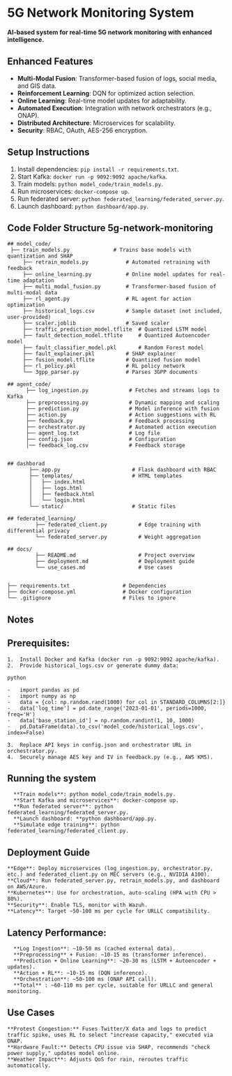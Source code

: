 # 5G Network Monitoring System

**AI-based system for real-time 5G network monitoring with enhanced intelligence.**

## Enhanced Features

- **Multi-Modal Fusion**: Transformer-based fusion of logs, social media, and GIS data.
- **Reinforcement Learning**: DQN for optimized action selection.
- **Online Learning**: Real-time model updates for adaptability.
- **Automated Execution**: Integration with network orchestrators (e.g., ONAP).
- **Distributed Architecture**: Microservices for scalability.
- **Security**: RBAC, OAuth, AES-256 encryption.

## Setup Instructions

1. Install dependencies: `pip install -r requirements.txt`.
2. Start Kafka: `docker run -p 9092:9092 apache/kafka`.
3. Train models: `python model_code/train_models.py`.
4. Run microservices: `docker-compose up`.
5. Run federated server: `python federated_learning/federated_server.py`.
6. Launch dashboard: `python dashboard/app.py`.

## Code Folder Structure 5g-network-monitoring

	## model_code/
	 ├── train_models.py              # Trains base models with quantization and SHAP
         ├── retrain_models.py            # Automated retraining with feedback
         ├── online_learning.py           # Online model updates for real-time adaptation
         ├── multi_modal_fusion.py        # Transformer-based fusion of multi-modal data
         ├── rl_agent.py                  # RL agent for action optimization
         ├── historical_logs.csv          # Sample dataset (not included, user-provided)
         ├── scaler.joblib                # Saved scaler
         ├── traffic_prediction_model.tflite  # Quantized LSTM model
         ├── fault_detection_model.tflite     # Quantized Autoencoder model
         ├── fault_classifier_model.pkl       # Random Forest model
         ├── fault_explainer.pkl          # SHAP explainer
         ├── fusion_model.tflite          # Quantized fusion model
         ├── rl_policy.pkl                # RL policy network
         └── 3gpp_parser.py               # Parses 3GPP documents
      
	## agent_code/
          ├── log_ingestion.py             # Fetches and streams logs to Kafka
          ├── preprocessing.py             # Dynamic mapping and scaling
          ├── prediction.py                # Model inference with fusion
          ├── action.py                    # Action suggestions with RL
          ├── feedback.py                  # Feedback processing
          ├── orchestrator.py              # Automated action execution
          ├── agent_log.txt                # Log file
          ├── config.json                  # Configuration
          │── feedback_log.csv             # Feedback storage


	## dashborad
           ├── app.py                       # Flask dashboard with RBAC
           ├── templates/                   # HTML templates
           │   ├── index.html
           │   ├── logs.html
           │   ├── feedback.html
           │   └── login.html
           └── static/                      # Static files

	## federated_learning/
			 ├── federated_client.py          # Edge training with differential privacy
			 └── federated_server.py          # Weight aggregation

	## docs/
             ├── README.md                    # Project overview
             ├── deployment.md                # Deployment guide
             └── use_cases.md                 # Use cases


    ├── requirements.txt                 # Dependencies
    ├── docker-compose.yml               # Docker configuration
    └── .gitignore                       # Files to ignore


## Notes
## Prerequisites:
    1.	Install Docker and Kafka (docker run -p 9092:9092 apache/kafka).  
    2.	Provide historical_logs.csv or generate dummy data:

    python

    -	import pandas as pd
    -	import numpy as np
    -	data = {col: np.random.rand(1000) for col in STANDARD_COLUMNS[2:]}
    -	data['log_time'] = pd.date_range('2023-01-01', periods=1000, freq='H')
    -	data['base_station_id'] = np.random.randint(1, 10, 1000)
    -	pd.DataFrame(data).to_csv('model_code/historical_logs.csv', index=False)

    3.	Replace API keys in config.json and orchestrator URL in orchestrator.py.  
    4.	Securely manage AES key and IV in feedback.py (e.g., AWS KMS).

## Running the system
      
      **Train models**: python model_code/train_models.py.  
      **Start Kafka and microservices**: docker-compose up.  
      **Run federated server**: python federated_learning/federated_server.py.  
      **Launch dashboard: **python dashboard/app.py.  
      **Simulate edge training**: python federated_learning/federated_client.py.

## Deployment Guide
	**Edge**: Deploy microservices (log_ingestion.py, orchestrator.py, etc.) and federated_client.py on MEC servers (e.g., NVIDIA A100).
	**Cloud**: Run federated_server.py, retrain_models.py, and dashboard on AWS/Azure.
	**Kubernetes**: Use for orchestration, auto-scaling (HPA with CPU > 80%).
	**Security**: Enable TLS, monitor with Wazuh.
	**Latency**: Target ~50-100 ms per cycle for URLLC compatibility.

## Latency Performance:

      **Log Ingestion**: ~10-50 ms (cached external data).  
      **Preprocessing** + Fusion: ~10-15 ms (transformer inference).  
      **Prediction + Online Learning**: ~20-30 ms (LSTM + Autoencoder + updates).  
      **Action + RL**: ~10-15 ms (DQN inference).  
      **Orchestration**: ~50-100 ms (ONAP API call).  
      **Total** : ~60-110 ms per cycle, suitable for URLLC and general monitoring.

## Use Cases

 	**Protest Congestion:** Fuses Twitter/X data and logs to predict traffic spike, uses RL to select "increase capacity," executed via ONAP.
	**Hardware Fault:** Detects CPU issue via SHAP, recommends "check power supply," updates model online.
	**Weather Impact**: Adjusts QoS for rain, reroutes traffic automatically.


